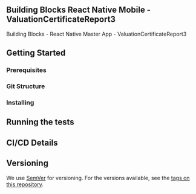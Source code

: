 ## Building Blocks React Native Mobile -  ValuationCertificateReport3

Building Blocks - React Native Master App - ValuationCertificateReport3

## Getting Started

### Prerequisites

### Git Structure

### Installing

## Running the tests

## CI/CD Details

## Versioning

We use [SemVer](http://semver.org/) for versioning. For the versions available, see the [tags on this repository](https://github.com/your/project/tags).